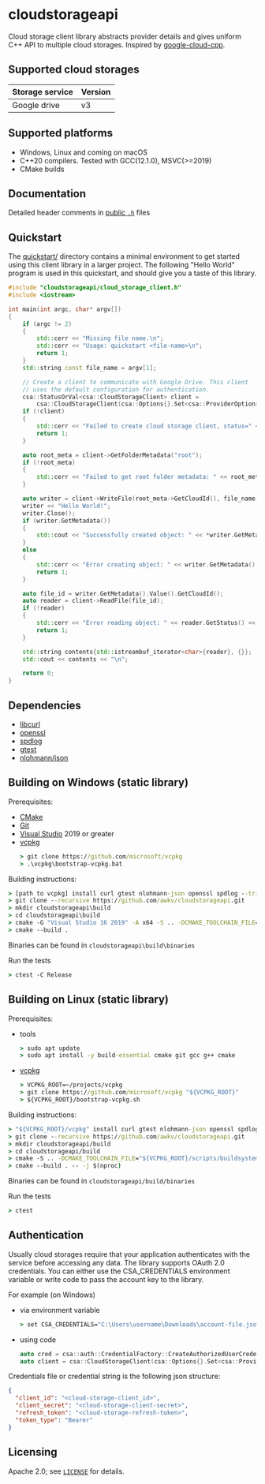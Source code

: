 # cloudstorageapi
Cloud storage client library abstracts provider details and gives uniform C++ API to multiple cloud storages. Inspired by [google-cloud-cpp](https://github.com/googleapis/google-cloud-cpp/tree/main/google/cloud/storage).

## Supported cloud storages
Storage service | Version
----------------|--------
Google drive | v3

## Supported platforms
* Windows, Linux and coming on macOS
* C++20 compilers. Tested with GCC(12.1.0), MSVC(>=2019)
* CMake builds

## Documentation

Detailed header comments in [public `.h`][source-link] files

[source-link]: https://github.com/awkv/cloudstorageapi/tree/master/include/cloudstorageapi

## Quickstart

The [quickstart/](quickstart/README.md) directory contains a minimal environment
to get started using this client library in a larger project. The following
"Hello World" program is used in this quickstart, and should give you a taste of
this library.

```cc
#include "cloudstorageapi/cloud_storage_client.h"
#include <iostream>

int main(int argc, char* argv[])
{
    if (argc != 2)
    {
        std::cerr << "Missing file name.\n";
        std::cerr << "Usage: quickstart <file-name>\n";
        return 1;
    }
    std::string const file_name = argv[1];

    // Create a client to communicate with Google Drive. This client
    // uses the default configuration for authentication.
    csa::StatusOrVal<csa::CloudStorageClient> client =
        csa::CloudStorageClient(csa::Options{}.Set<csa::ProviderOption>(csa::EProvider::GoogleDrive));
    if (!client)
    {
        std::cerr << "Failed to create cloud storage client, status=" << client.GetStatus() << std::endl;
        return 1;
    }

    auto root_meta = client->GetFolderMetadata("root");
    if (!root_meta)
    {
        std::cerr << "Failed to get root folder metadata: " << root_meta.GetStatus().Message();
    }

    auto writer = client->WriteFile(root_meta->GetCloudId(), file_name);
    writer << "Hello World!";
    writer.Close();
    if (writer.GetMetadata())
    {
        std::cout << "Successfully created object: " << *writer.GetMetadata() << "\n";
    }
    else
    {
        std::cerr << "Error creating object: " << writer.GetMetadata().GetStatus() << "\n";
        return 1;
    }

    auto file_id = writer.GetMetadata().Value().GetCloudId();
    auto reader = client->ReadFile(file_id);
    if (!reader)
    {
        std::cerr << "Error reading object: " << reader.GetStatus() << "\n";
        return 1;
    }

    std::string contents{std::istreambuf_iterator<char>{reader}, {}};
    std::cout << contents << "\n";

    return 0;
}
````

## Dependencies
* [libcurl](https://curl.se/libcurl/)
* [openssl](https://www.openssl.org/)
* [spdlog](https://github.com/gabime/spdlog)
* [gtest](https://github.com/google/googletest)
* [nlohmann/json](https://github.com/nlohmann/json)

## Building on Windows (static library)

Prerequisites:
- [CMake](https://cmake.org/download)
- [Git](https://git-scm.com/downloads)
- [Visual Studio](https://visualstudio.microsoft.com/) 2019 or greater
- [vcpkg](https://github.com/microsoft/vcpkg)
    ```cmd
    > git clone https://github.com/microsoft/vcpkg
    > .\vcpkg\bootstrap-vcpkg.bat
    ```

Building instructions:
```cmd
> [path to vcpkg] install curl gtest nlohmann-json openssl spdlog --triplet=x64-windows-static-md
> git clone --recursive https://github.com/awkv/cloudstorageapi.git
> mkdir cloudstorageapi\build
> cd cloudstorageapi\build
> cmake -G "Visual Studio 16 2019" -A x64 -S .. -DCMAKE_TOOLCHAIN_FILE=[path to vcpkg]/scripts/buildsystems/vcpkg.cmake -DVCPKG_TARGET_TRIPLET=x64-windows-static-md
> cmake --build .
```

Binaries can be found in `cloudstorageapi\build\binaries`

Run the tests
```cmd
> ctest -C Release
```

## Building on Linux (static library)

Prerequisites:
- tools
    ```cmd
    > sudo apt update
    > sudo apt install -y build-essential cmake git gcc g++ cmake
    ```
- [vcpkg](https://github.com/microsoft/vcpkg)
    ```cmd
    > VCPKG_ROOT=~/projects/vcpkg
    > git clone https://github.com/microsoft/vcpkg "${VCPKG_ROOT}"
    > ${VCPKG_ROOT}/bootstrap-vcpkg.sh
    ```
Building instructions:
```cmd
> "${VCPKG_ROOT}/vcpkg" install curl gtest nlohmann-json openssl spdlog --triplet=x64-linux
> git clone --recursive https://github.com/awkv/cloudstorageapi.git
> mkdir cloudstorageapi/build
> cd cloudstorageapi/build
> cmake -S .. -DCMAKE_TOOLCHAIN_FILE="${VCPKG_ROOT}/scripts/buildsystems/vcpkg.cmake" -DVCPKG_TARGET_TRIPLET=x64-linux
> cmake --build . -- -j $(nproc)
```
Binaries can be found in `cloudstorageapi/build/binaries`

Run the tests
```cmd
> ctest
```

## Authentication

Usually cloud storages require that your application authenticates with the service before accessing any data. The library supports OAuth 2.0 credentials. You can either use the CSA_CREDENTIALS environment variable or write code to pass the account key to the library.

For example (on Windows)
- via environment variable
    ```cmd
    > set CSA_CREDENTIALS="C:\Users\username\Downloads\account-file.json"
    ```
- using code
    ```cc
    auto cred = csa::auth::CredentialFactory::CreateAuthorizedUserCredentialsFromJsonContents(csa::EProvider::GoogleDrive, <json-credentials-string>, "");
    auto client = csa::CloudStorageClient(csa::Options{}.Set<csa::ProviderOption>(csa::EProvider::GoogleDrive).Set<Oauth2CredentialsOption>(cred));
    ```

Credentials file or credential string is the following json structure:
```json
{
  "client_id": "<cloud-storage-client_id>",
  "client_secret": "<cloud-storage-client-secret>",
  "refresh_token": "<cloud-storage-refresh-token>",
  "token_type": "Bearer"
}
```

## Licensing

Apache 2.0; see [`LICENSE`](LICENSE) for details.
